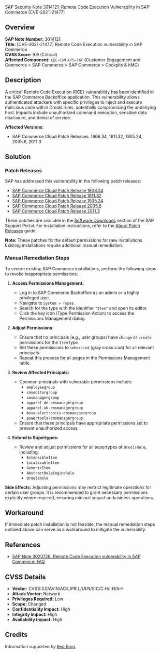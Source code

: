 SAP Security Note 3014121: Remote Code Execution Vulnerability in SAP Commerce (CVE-2021-21477)

## Overview

**SAP Note Number:** 3014121  
**Title:** [CVE-2021-21477] Remote Code Execution vulnerability in SAP Commerce  
**CVSS Score:** 9.9 (Critical)  
**Affected Component:** `CEC-COM-CPS-CKP` (Customer Engagement and Commerce > SAP Commerce > SAP Commerce > Cockpits & hMC)

## Description

A critical Remote Code Execution (RCE) vulnerability has been identified in the SAP Commerce Backoffice application. This vulnerability allows authenticated attackers with specific privileges to inject and execute malicious code within Drools rules, potentially compromising the underlying host. Impacts include unauthorized command execution, sensitive data disclosure, and denial of service.

**Affected Versions:**  
- SAP Commerce Cloud Patch Releases: 1808.34, 1811.32, 1905.24, 2005.8, 2011.3

## Solution

### Patch Releases

SAP has addressed this vulnerability in the following patch releases:

- [SAP Commerce Cloud Patch Release 1808.34](https://cxjira.sap.com/browse/PATCH-8596)
- [SAP Commerce Cloud Patch Release 1811.32](https://cxjira.sap.com/browse/PATCH-8597)
- [SAP Commerce Cloud Patch Release 1905.24](https://cxjira.sap.com/browse/PATCH-8598)
- [SAP Commerce Cloud Patch Release 2005.8](https://cxjira.sap.com/browse/PATCH-8599)
- [SAP Commerce Cloud Patch Release 2011.3](https://cxjira.sap.com/browse/PATCH-8600)

These patches are available in the [Software Downloads](https://me.sap.com/softwarecenter/template/products/_APP=00200682500000001943&_EVENT=NEXT&_HEADER=Y&_FUNCTIONBAR=Y&_EVENT=TREE&_NE=NAVIGATE&_ENR=67837800100800007216&V=MAINT&TA=ACTUAL/SAP%20COMMERCE) section of the SAP Support Portal. For installation instructions, refer to the [About Patch Releases](https://help.sap.com/viewer/a74589c3a81a4a95bf51d87258c0ab15/2011/en-US/8c25978386691014b4abdd61376acd24.html) guide.

**Note:** These patches fix the default permissions for new installations. Existing installations require additional manual remediation.

### Manual Remediation Steps

To secure existing SAP Commerce installations, perform the following steps to revoke inappropriate permissions:

1. **Access Permissions Management:**
   - Log in to SAP Commerce Backoffice as an admin or a highly privileged user.
   - Navigate to `System > Types`.
   - Search for the type with the identifier `"Item"` and open its editor.
   - Click the key icon (Type Permission Action) to access the Permissions Management dialog.

2. **Adjust Permissions:**
   - Ensure that no principals (e.g., user groups) have `change` or `create` permissions for the `Item` type.
   - Set these permissions to `inherited` (gray cross icon) for all relevant principals.
   - Repeat this process for all pages in the Permissions Management table.

3. **Review Affected Principals:**
   - Common principals with vulnerable permissions include:
     - `employeegroup`
     - `cmseditorgroup`
     - `cmsmanagergroup`
     - `apparel-de-cmsmanagergroup`
     - `apparel-uk-cmsmanagergroup`
     - `base-electronics-cmsmanagergroup`
     - `powertools-cmsmanagergroup`
   - Ensure that these principals have appropriate permissions set to prevent unauthorized access.

4. **Extend to Supertypes:**
   - Review and adjust permissions for all supertypes of `DroolsRule`, including:
     - `ExtensibleItem`
     - `LocalizableItem`
     - `GenericItem`
     - `AbstractRuleEngineRule`
     - `DroolsRule`

**Side Effects:**
Adjusting permissions may restrict legitimate operations for certain user groups. It is recommended to grant necessary permissions explicitly where required, ensuring minimal impact on business operations.

## Workaround

If immediate patch installation is not feasible, the manual remediation steps outlined above can serve as a workaround to mitigate the vulnerability.

## References

- [SAP Note 3020726: Remote Code Execution vulnerability in SAP Commerce: FAQ](https://me.sap.com/notes/3020726)

## CVSS Details

- **Vector:** CVSS:3.0/AV:N/AC:L/PR:L/UI:N/S:C/C:H/I:H/A:H
- **Attack Vector:** Network
- **Privileges Required:** Low
- **Scope:** Changed
- **Confidentiality Impact:** High
- **Integrity Impact:** High
- **Availability Impact:** High

## Credits

Information supported by [Red Rays](https://redrays.io)